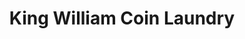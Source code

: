 ---
title: "King William Coin Laundry"
url: /king-william/king-william-coin-laundry/
shop: laundry
---